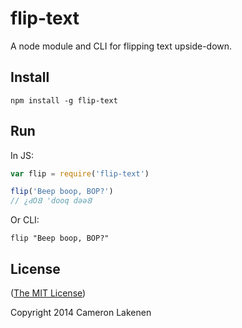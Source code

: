 # flip-text

A node module and CLI for flipping text upside-down.

## Install

```
npm install -g flip-text
```


## Run

In JS:
```js
var flip = require('flip-text')

flip('Beep boop, BOP?')
// ¿ԀO𐐒 'dooq dǝǝ𐐒
```

Or CLI:
```
flip "Beep boop, BOP?"
```


## License

([The MIT License](LICENSE))

Copyright 2014 Cameron Lakenen
